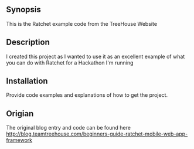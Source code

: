 ## Synopsis

This is the Ratchet example code from the TreeHouse Website

## Description
I created this project as I wanted to use it as an excellent example of what you can do with Ratchet for a Hackathon I'm running


## Installation

Provide code examples and explanations of how to get the project.

## Origian

The original blog entry and code can be found here
http://blog.teamtreehouse.com/beginners-guide-ratchet-mobile-web-app-framework





